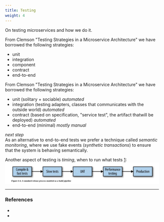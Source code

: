 ```yaml
---
title: Testing
weight: 4
---
```


On testing microservices and how we do it.

From Clemson "Testing Strategies in a Microservice Architecture" we have borrowed the following strategies:

- unit
- integration
- component
- contract
- end-to-end

From Clemson "Testing Strategies in a Microservice Architecture" we have borrowed the following strategies:

- unit (solitary + sociable) _automated_
- integration (testing adapters, classes that communicates with the outside world) _automated_
- contract (based on specification, "service test", the artifact thatwill be deployed) _automated_
- end-to-end (minimal) _mostly manual_

_next step_  
As an alternative to end-to-end tests we prefer a technique called _semantic monitoring_, where we use fake events (_synthetic transactions_) to ensure that the system is behaving semantically.

Another aspect of testing is _timing_, when to run what tests [1]:
![A standard release pipeline](./A_standard_release_process_as_pipeline.svg)

----------------------------------------
### References
- [1]: <https://martinfowler.com/articles/microservice-testing/>
- [2]: <https://samnewman.io/books/building_microservices/>
